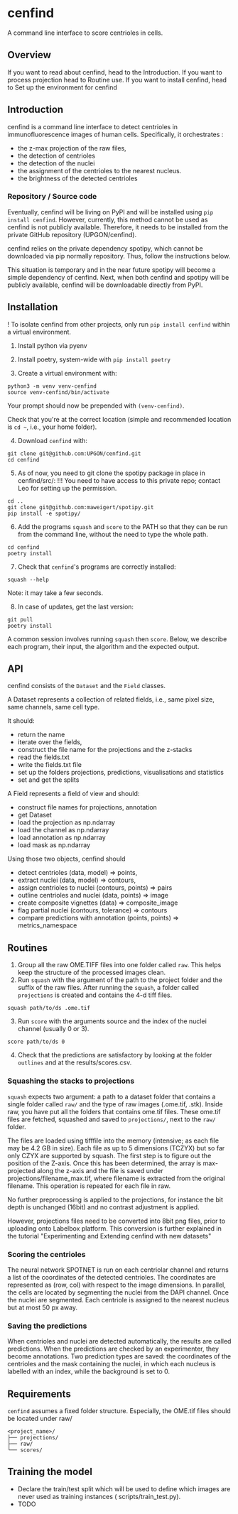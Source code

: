 # cenfind

A command line interface to score centrioles in cells.

## Overview

If you want to read about cenfind, head to the Introduction.
If you want to process projection head to Routine use.
If you want to install cenfind, head to Set up the environment for cenfind

## Introduction

cenfind is a command line interface to detect centrioles in immunofluorescence images of human cells.
Specifically, it orchestrates :

- the z-max projection of the raw files,
- the detection of centrioles
- the detection of the nuclei
- the assignment of the centrioles to the nearest nucleus.
- the brightness of the detected centrioles

### Repository / Source code

Eventually, cenfind will be living on PyPI and will be installed using `pip install cenfind`.
However, currently, this method cannot be used as cenfind is not publicly available.
Therefore, it needs to be installed from the private GitHub repository (UPGON/cenfind).

cenfind relies on the private dependency spotipy, which cannot be downloaded via pip normally repository. Thus, follow
the instructions below.

This situation is temporary and in the near future spotipy will become a
simple dependency of cenfind.
Next, when both cenfind and spotipy will be publicly available, cenfind will be downloadable directly from PyPI.

## Installation

! To isolate cenfind from other projects, only run `pip install cenfind`
within a virtual environment.

1. Install python via pyenv
2. Install poetry, system-wide with `pip install poetry`

3. Create a virtual environment with:

```shell
python3 -m venv venv-cenfind
source venv-cenfind/bin/activate
```

Your prompt should now be prepended with `(venv-cenfind)`.

Check that you're at the correct location (simple and recommended location
is `cd ~`, i.e., your home folder).

4. Download `cenfind` with:

```shell
git clone git@github.com:UPGON/cenfind.git
cd cenfind
```

5. As of now, you need to git clone the spotipy package in place in cenfind/src/:
   !!! You need to have access to this private repo; contact Leo for setting up the permission.

```shell
cd ..
git clone git@github.com:maweigert/spotipy.git
pip install -e spotipy/
```

6. Add the programs `squash` and `score` to the PATH so that they can be run from
   the command line, without the need to type the whole path.

```shell
cd cenfind
poetry install
```

7. Check that `cenfind`'s programs are correctly installed:

```shell
squash --help
```

Note: it may take a few seconds.

8. In case of updates, get the last version:

```shell
git pull
poetry install
```

A common session involves running `squash` then `score`. Below, we
describe each program, their input, the algorithm and the expected output.

## API

cenfind consists of the `Dataset` and the `Field` classes.

A Dataset represents a collection of related fields, i.e., same pixel size, same channels, same cell type.

It should:

- return the name
- iterate over the fields,
- construct the file name for the projections and the z-stacks
- read the fields.txt
- write the fields.txt file
- set up the folders projections, predictions, visualisations and statistics
- set and get the splits

A Field represents a field of view and should:

- construct file names for projections, annotation
- get Dataset
- load the projection as np.ndarray
- load the channel as np.ndarray
- load annotation as np.ndarray
- load mask as np.ndarray

Using those two objects, cenfind should

- detect centrioles (data, model) => points,
- extract nuclei (data, model) => contours,
- assign centrioles to nuclei (contours, points) => pairs
- outline centrioles and nuclei (data, points) => image
- create composite vignettes (data) => composite_image
- flag partial nuclei (contours, tolerance) => contours
- compare predictions with annotation (points, points) => metrics_namespace

## Routines

1. Group all the raw OME.TIFF files into one folder called `raw`. This helps keep the structure of the processed images
   clean.
2. Run `squash` with the argument of the path to the project folder and the suffix of the raw files. After running
   the `squash`, a folder
   called `projections` is created and contains the 4-d tiff files.

```shell
squash path/to/ds .ome.tif
```

3. Run `score` with the arguments source and the index of the nuclei channel (usually 0 or 3).

```shell
score path/to/ds 0
```

4. Check that the predictions are satisfactory by looking at the folder `outlines` and at the results/scores.csv.

### Squashing the stacks to projections

`squash` expects two argument: a path to a dataset folder that contains a single folder
called `raw/` and the type of raw images (.ome.tif, .stk). Inside raw, you have put all the folders that contains
ome.tif
files. These ome.tif files are fetched, squashed and saved to `projections/`, next to the `raw/` folder.

The files are loaded using tifffile into the memory (intensive; as each file may
be 4.2 GB in size). Each file as up to 5 dimensions (TCZYX) but so far only
CZYX are supported by squash. The first step is to figure out the position
of the Z-axis. Once this has been determined, the array is max-projected
along the z-axis and the file is saved under projections/filename_max.tif,
where filename is extracted from the original filename. This operation is
repeated for each file in raw.

No further preprocessing is applied to the projections, for instance the bit
depth is unchanged (16bit) and no contrast adjustment is applied.

However, projections files need to be converted into 8bit png files,
prior to uploading onto Labelbox platform. This conversion is further explained in the tutorial "Experimenting and
Extending cenfind with new datasets"

### Scoring the centrioles

The neural network SPOTNET is run on each centriolar channel and returns a list of the coordinates of the detected
centrioles. The coordinates are represented as (row, col) with respect to the image dimensions.
In parallel, the cells are located by segmenting the nuclei from the DAPI channel. Once the nuclei are segmented. Each
centriole is assigned to the nearest nucleus but at most 50 px away.

### Saving the predictions

When centrioles and nuclei are detected automatically, the results are called predictions. When the predictions are
checked by an experimenter, they become annotations.
Two prediction types are saved: the coordinates of the centrioles and the mask containing the nuclei, in which each
nucleus is labelled with an index, while the background is set to 0.

## Requirements

`cenfind` assumes a fixed folder structure.
Especially, the OME.tif files should be located under raw/

```text
<project_name>/
├── projections/
├── raw/
└── scores/
```

## Training the model

- Declare the train/test split which will be used to define which images are never used as training instances (
  scripts/train_test.py).
- TODO
